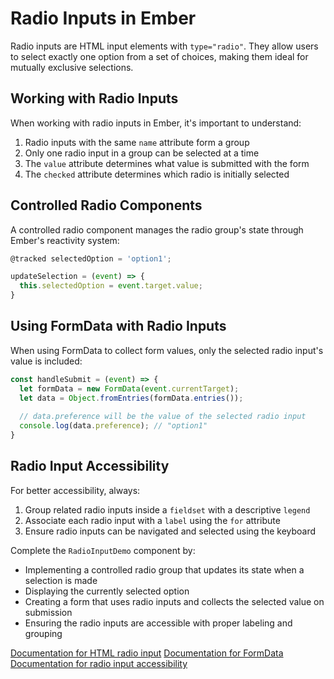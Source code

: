 # Radio Inputs in Ember

Radio inputs are HTML input elements with `type="radio"`. They allow users to select exactly one option from a set of choices, making them ideal for mutually exclusive selections.

## Working with Radio Inputs

When working with radio inputs in Ember, it's important to understand:

1. Radio inputs with the same `name` attribute form a group
2. Only one radio input in a group can be selected at a time
3. The `value` attribute determines what value is submitted with the form
4. The `checked` attribute determines which radio is initially selected

## Controlled Radio Components

A controlled radio component manages the radio group's state through Ember's reactivity system:

```js
@tracked selectedOption = 'option1';

updateSelection = (event) => {
  this.selectedOption = event.target.value;
}
```

## Using FormData with Radio Inputs

When using FormData to collect form values, only the selected radio input's value is included:

```js
const handleSubmit = (event) => {
  let formData = new FormData(event.currentTarget);
  let data = Object.fromEntries(formData.entries());
  
  // data.preference will be the value of the selected radio input
  console.log(data.preference); // "option1"
}
```

## Radio Input Accessibility

For better accessibility, always:

1. Group related radio inputs inside a `fieldset` with a descriptive `legend`
2. Associate each radio input with a `label` using the `for` attribute
3. Ensure radio inputs can be navigated and selected using the keyboard

<p class="call-to-play">
  Complete the <code>RadioInputDemo</code> component by:
  <ul>
    <li>Implementing a controlled radio group that updates its state when a selection is made</li>
    <li>Displaying the currently selected option</li>
    <li>Creating a form that uses radio inputs and collects the selected value on submission</li>
    <li>Ensuring the radio inputs are accessible with proper labeling and grouping</li>
  </ul>
</p>

[Documentation for HTML radio input][mdn-radio]
[Documentation for FormData][mdn-formdata]
[Documentation for radio input accessibility][mdn-radio-accessibility]

[mdn-radio]: https://developer.mozilla.org/en-US/docs/Web/HTML/Element/input/radio
[mdn-formdata]: https://developer.mozilla.org/en-US/docs/Web/API/FormData
[mdn-radio-accessibility]: https://developer.mozilla.org/en-US/docs/Web/Accessibility/ARIA/Roles/radio_role
